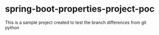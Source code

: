 # spring-boot-properties-project-poc
This is a sample project created to test the branch differences from git python
